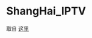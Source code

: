 # ShangHai_IPTV

取自 [这里](https://www.right.com.cn/forum/forum.php?mod=viewthread&tid=8250265&highlight=%C9%CF%BA%A3%C1%AA%CD%A8)
